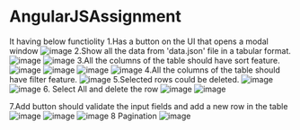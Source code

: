 # AngularJSAssignment
It having below functiolity
1.Has a button on the UI that opens a modal window
![image](https://user-images.githubusercontent.com/54437681/167075576-82701aa6-f9cd-4b37-a5d8-fa87bf9323ae.png)
2.Show all the data from 'data.json' file in a tabular format.
![image](https://user-images.githubusercontent.com/54437681/167075700-1be252cf-bd43-4a1c-a1cb-8679262f7116.png)
![image](https://user-images.githubusercontent.com/54437681/167075735-d7c381a3-a608-4cc8-8de7-0631e6d10f64.png)
3.All the columns of the table should have sort feature.
![image](https://user-images.githubusercontent.com/54437681/167075877-ad6222cc-02cf-486a-b835-09af833b2896.png)
![image](https://user-images.githubusercontent.com/54437681/167075919-ea24b961-4109-4814-a1c9-4e4ffaada226.png)
![image](https://user-images.githubusercontent.com/54437681/167075955-085290cf-cb76-41a5-a07b-e9c3ce8a35f3.png)
![image](https://user-images.githubusercontent.com/54437681/167076006-0e6254ff-6781-4446-b036-e3f6a09ad871.png)
4.All the columns of the table should have filter  feature.
![image](https://user-images.githubusercontent.com/54437681/167076115-1d81c2cd-e3fa-47ef-bab2-9aec9c8e7b95.png)
5.Selected rows could be deleted.
![image](https://user-images.githubusercontent.com/54437681/167076258-80943103-3f31-4eca-b1e1-99490d72cc92.png)
![image](https://user-images.githubusercontent.com/54437681/167076320-51dbbfd2-8741-4c7e-abd7-d37102f776a1.png)
6. Select All and delete the row
![image](https://user-images.githubusercontent.com/54437681/167076408-f782ea1e-f86c-486a-b654-9a6dc0350072.png)
![image](https://user-images.githubusercontent.com/54437681/167076435-e1be9d97-0b86-4b0c-b732-1ad95cc5ea39.png)

7.Add button should validate the input fields and add a new row in the table
![image](https://user-images.githubusercontent.com/54437681/167076589-4b3addc4-3190-48c9-9a82-fda99584d042.png)
![image](https://user-images.githubusercontent.com/54437681/167076704-6a6ce732-bae7-452b-95a6-6dc67b949f13.png)
![image](https://user-images.githubusercontent.com/54437681/167076825-afc571d9-47bb-466e-bb0d-1d8eb52ee0d1.png)
8 Pagination
![image](https://user-images.githubusercontent.com/54437681/167076884-1afed22f-cbb6-4e0c-b097-6b136e60dec1.png)



